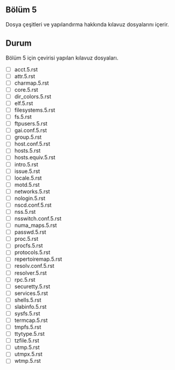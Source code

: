 Bölüm 5
-------
Dosya çeşitleri ve yapılandırma hakkında kılavuz dosyalarını içerir.


Durum
-----

Bölüm 5 için çevirisi yapılan kılavuz dosyaları.


- [ ]  acct.5.rst
- [ ]  attr.5.rst
- [ ]  charmap.5.rst
- [ ]  core.5.rst
- [ ]  dir_colors.5.rst
- [ ]  elf.5.rst
- [ ]  filesystems.5.rst
- [ ]  fs.5.rst
- [ ]  ftpusers.5.rst
- [ ]  gai.conf.5.rst
- [ ]  group.5.rst
- [ ]  host.conf.5.rst
- [ ]  hosts.5.rst
- [ ]  hosts.equiv.5.rst
- [ ]  intro.5.rst
- [ ]  issue.5.rst
- [ ]  locale.5.rst
- [ ]  motd.5.rst
- [ ]  networks.5.rst
- [ ]  nologin.5.rst
- [ ]  nscd.conf.5.rst
- [ ]  nss.5.rst
- [ ]  nsswitch.conf.5.rst
- [ ]  numa_maps.5.rst
- [ ]  passwd.5.rst
- [ ]  proc.5.rst
- [ ]  procfs.5.rst
- [ ]  protocols.5.rst
- [ ]  repertoiremap.5.rst
- [ ]  resolv.conf.5.rst
- [ ]  resolver.5.rst
- [ ]  rpc.5.rst
- [ ]  securetty.5.rst
- [ ]  services.5.rst
- [ ]  shells.5.rst
- [ ]  slabinfo.5.rst
- [ ]  sysfs.5.rst
- [ ]  termcap.5.rst
- [ ]  tmpfs.5.rst
- [ ]  ttytype.5.rst
- [ ]  tzfile.5.rst
- [ ]  utmp.5.rst
- [ ]  utmpx.5.rst
- [ ]  wtmp.5.rst
